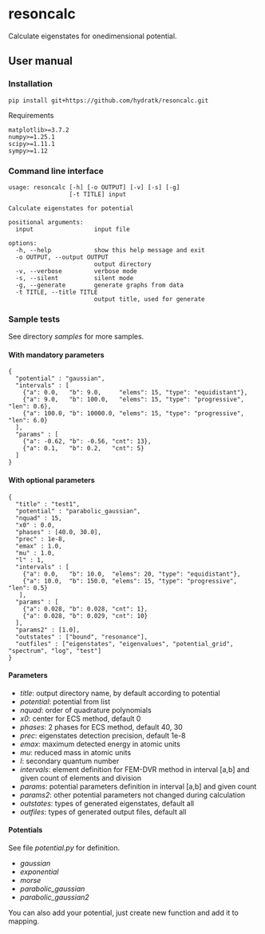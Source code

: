 # resoncalc
Calculate eigenstates for onedimensional potential.

## User manual

### Installation 

```
pip install git+https://github.com/hydratk/resoncalc.git
```

Requirements

```
matplotlib>=3.7.2
numpy>=1.25.1
scipy>=1.11.1
sympy>=1.12
```

### Command line interface

```
usage: resoncalc [-h] [-o OUTPUT] [-v] [-s] [-g] 
                 [-t TITLE] input

Calculate eigenstates for potential

positional arguments:
  input                 input file

options:
  -h, --help            show this help message and exit
  -o OUTPUT, --output OUTPUT
                        output directory
  -v, --verbose         verbose mode
  -s, --silent          silent mode
  -g, --generate        generate graphs from data
  -t TITLE, --title TITLE
                        output title, used for generate
```

### Sample tests

See directory _samples_ for more samples.

#### With mandatory parameters
```
{
  "potential" : "gaussian",
  "intervals" : [
    {"a": 0.0,   "b": 9.0,     "elems": 15, "type": "equidistant"},
    {"a": 9.0,   "b": 100.0,   "elems": 15, "type": "progressive", "len": 0.6},
    {"a": 100.0, "b": 10000.0, "elems": 15, "type": "progressive", "len": 6.0}
  ],
  "params" : [
    {"a": -0.62, "b": -0.56, "cnt": 13},
    {"a": 0.1,   "b": 0.2,   "cnt": 5}
  ]
} 
```

#### With optional parameters
```
{
  "title" : "test1",
  "potential" : "parabolic_gaussian",
  "nquad" : 15,
  "x0" : 0.0,
  "phases" : [40.0, 30.0],
  "prec" : 1e-8,
  "emax" : 1.0,
  "mu" : 1.0,
  "l" : 1,
  "intervals" : [
    {"a": 0.0,   "b": 10.0,  "elems": 20, "type": "equidistant"},
    {"a": 10.0,  "b": 150.0, "elems": 15, "type": "progressive", "len": 0.5}
   ],
  "params" : [
    {"a": 0.028, "b": 0.028, "cnt": 1},
    {"a": 0.028, "b": 0.029, "cnt": 10}
  ],
  "params2" : [1.0],
  "outstates" : ["bound", "resonance"],
  "outfiles" : ["eigenstates", "eigenvalues", "potential_grid", "spectrum", "log", "test"]
} 
```

#### Parameters
- _title_: output directory name, by default according to potential
- _potential_: potential from list
- _nquad_: order of quadrature polynomials
- _x0_: center for ECS method, default 0
- _phases_: 2 phases for ECS method, default 40, 30
- _prec_: eigenstates detection precision, default 1e-8
- _emax_: maximum detected energy in atomic units
- _mu_: reduced mass in atomic units
- _l_: secondary quantum number
- _intervals_: element definition for FEM-DVR method in interval [a,b] and given count of elements and division
- _params_: potential parameters definition in interval [a,b] and given count       
- _params2_: other potential parameters not changed during calculation
- _outstates_: types of generated eigenstates, default all
- _outfiles_: types of generated output files, default all

#### Potentials
See file _potential.py_ for definition. 
- _gaussian_
- _exponential_
- _morse_
- _parabolic_gaussian_
- _parabolic_gaussian2_

You can also add your potential, just create new function and add it to mapping.
